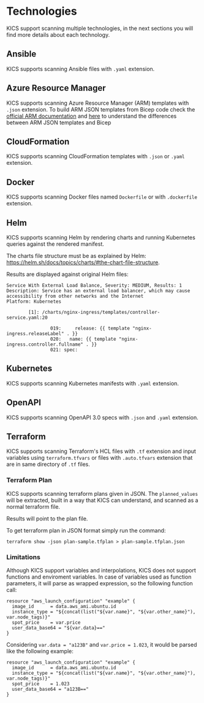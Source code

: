 # Technologies

KICS support scanning multiple technologies, in the next sections you will find more details about each technology.

## Ansible

KICS supports scanning Ansible files with `.yaml` extension.

## Azure Resource Manager

KICS supports scanning Azure Resource Manager (ARM) templates with `.json` extension. To build ARM JSON templates from Bicep code check the [official ARM documentation](https://docs.microsoft.com/en-us/azure/azure-resource-manager/bicep/bicep-cli#build) and [here](https://docs.microsoft.com/en-us/azure/azure-resource-manager/bicep/compare-template-syntax) to understand the differences between ARM JSON templates and Bicep

## CloudFormation

KICS supports scanning CloudFormation templates with `.json` or `.yaml` extension.

## Docker

KICS supports scanning Docker files named `Dockerfile` or with `.dockerfile` extension.

## Helm

KICS supports scanning Helm by rendering charts and running Kubernetes queries against the rendered manifest.

The charts file structure must be as explained by Helm: https://helm.sh/docs/topics/charts/#the-chart-file-structure.

Results are displayed against original Helm files:

```
Service With External Load Balance, Severity: MEDIUM, Results: 1
Description: Service has an external load balancer, which may cause accessibility from other networks and the Internet
Platform: Kubernetes

        [1]: /charts/nginx-ingress/templates/controller-service.yaml:20

                019:     release: {{ template "nginx-ingress.releaseLabel" . }}
                020:   name: {{ template "nginx-ingress.controller.fullname" . }}
                021: spec:

```

## Kubernetes

KICS supports scanning Kubernetes manifests with `.yaml` extension.

## OpenAPI

KICS supports scanning OpenAPI 3.0 specs with `.json` and `.yaml` extension.

## Terraform

KICS supports scanning Terraform's HCL files with `.tf` extension and input variables using `terraform.tfvars` or files with `.auto.tfvars` extension that are in same directory of `.tf` files.

### Terraform Plan

KICS supports scanning terraform plans given in JSON. The `planned_values` will be extracted, built in a way that KICS can understand, and scanned as a normal terraform file.

Results will point to the plan file.

To get terraform plan in JSON format simply run the command:
```
terraform show -json plan-sample.tfplan > plan-sample.tfplan.json
```

### Limitations

Although KICS support variables and interpolations, KICS does not support functions and enviroment variables. In case of variables used as function parameters, it will parse as wrapped expression, so the following function call:

```hcl
resource "aws_launch_configuration" "example" {
  image_id      = data.aws_ami.ubuntu.id
  instance_type = "${concat(list("${var.name}", "${var.other_name}"), var.node_tags)}"
  spot_price    = var.price
  user_data_base64 = "${var.data}=="
}
```

Considering `var.data = "a123B"` and `var.price = 1.023`, it would be parsed like the following example:

```hcl
resource "aws_launch_configuration" "example" {
  image_id      = data.aws_ami.ubuntu.id
  instance_type = "${concat(list("${var.name}", "${var.other_name}"), var.node_tags)}"
  spot_price    = 1.023
  user_data_base64 = "a123B=="
}
```
